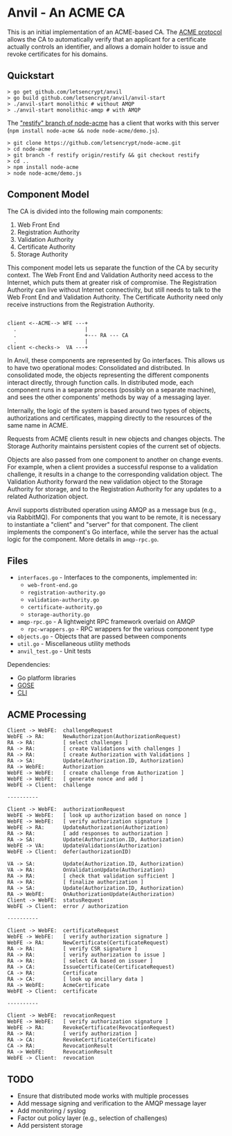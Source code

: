Anvil - An ACME CA
==================

This is an initial implementation of an ACME-based CA.  The [ACME protocol](https://github.com/letsencrypt/acme-spec/) allows the CA to automatically verify that an applicant for a certificate actually controls an identifier, and allows a domain holder to issue and revoke certificates for his domains.


Quickstart
----------

```
> go get github.com/letsencrypt/anvil
> go build github.com/letsencrypt/anvil/anvil-start
> ./anvil-start monolithic # without AMQP
> ./anvil-start monolithic-amqp # with AMQP
```


The ["restify" branch of node-acme](https://github.com/letsencrypt/node-acme/tree/restify) has a client that works with this server (`npm install node-acme && node node-acme/demo.js`).

```
> git clone https://github.com/letsencrypt/node-acme.git
> cd node-acme
> git branch -f restify origin/restify && git checkout restify
> cd ..
> npm install node-acme
> node node-acme/demo.js
```

Component Model
---------------

The CA is divided into the following main components:

1. Web Front End
2. Registration Authority
3. Validation Authority
4. Certificate Authority
5. Storage Authority

This component model lets us separate the function of the CA by security context.  The Web Front End and Validation Authority need access to the Internet, which puts them at greater risk of compromise.  The Registration Authority can live without Internet connectivity, but still needs to talk to the Web Front End and Validation Authority.  The Certificate Authority need only receive instructions from the Registration Authority.

```

client <--ACME--> WFE ---+
  .                      |
  .                      +--- RA --- CA
  .                      |
client <-checks->  VA ---+

```

In Anvil, these components are represented by Go interfaces.  This allows us to have two operational modes: Consolidated and distributed.  In consolidated mode, the objects representing the different components interact directly, through function calls.  In distributed mode, each component runs in a separate process (possibly on a separate machine), and sees the other components' methods by way of a messaging layer.

Internally, the logic of the system is based around two types of objects, authorizations and certificates, mapping directly to the resources of the same name in ACME.

Requests from ACME clients result in new objects and changes objects.  The Storage Authority maintains persistent copies of the current set of objects.

Objects are also passed from one component to another on change events.  For example, when a client provides a successful response to a validation challenge, it results in a change to the corresponding validation object.  The Validation Authority forward the new validation object to the Storage Authority for storage, and to the Registration Authority for any updates to a related Authorization object.

Anvil supports distributed operation using AMQP as a message bus (e.g., via RabbitMQ).  For components that you want to be remote, it is necessary to instantiate a "client" and "server" for that component.  The client implements the component's Go interface, while the server has the actual logic for the component.  More details in `amqp-rpc.go`.

Files
-----

* `interfaces.go` - Interfaces to the components, implemented in:
  * `web-front-end.go`
  * `registration-authority.go`
  * `validation-authority.go`
  * `certificate-authority.go`
  * `storage-authority.go`
* `amqp-rpc.go` - A lightweight RPC framework overlaid on AMQP
  * `rpc-wrappers.go` - RPC wrappers for the various component type
* `objects.go` - Objects that are passed between components
* `util.go` - Miscellaneous utility methods
* `anvil_test.go` - Unit tests

Dependencies:

* Go platform libraries
* [GOSE](https://github.com/bifurcation/gose)
* [CLI](github.com/codegangsta/cli)


ACME Processing
---------------

```
Client -> WebFE:  challengeRequest
WebFE -> RA:      NewAuthorization(AuthorizationRequest)
RA -> RA:         [ select challenges ]
RA -> RA:         [ create Validations with challenges ]
RA -> RA:         [ create Authorization with Validations ]
RA -> SA:         Update(Authorization.ID, Authorization)
RA -> WebFE:      Authorization
WebFE -> WebFE:   [ create challenge from Authorization ]
WebFE -> WebFE:   [ generate nonce and add ]
WebFE -> Client:  challenge

----------

Client -> WebFE:  authorizationRequest
WebFE -> WebFE:   [ look up authorization based on nonce ]
WebFE -> WebFE:   [ verify authorization signature ]
WebFE -> RA:      UpdateAuthorization(Authorization)
RA -> RA:         [ add responses to authorization ]
RA -> SA:         Update(Authorization.ID, Authorization)
WebFE -> VA:      UpdateValidations(Authorization)
WebFE -> Client:  defer(authorizationID)

VA -> SA:         Update(Authorization.ID, Authorization)
VA -> RA:         OnValidationUpdate(Authorization)
RA -> RA:         [ check that validation sufficient ]
RA -> RA:         [ finalize authorization ]
RA -> SA:         Update(Authorization.ID, Authorization)
RA -> WebFE:      OnAuthorizationUpdate(Authorization)
Client -> WebFE:  statusRequest
WebFE -> Client:  error / authorization

----------

Client -> WebFE:  certificateRequest
WebFE -> WebFE:   [ verify authorization signature ]
WebFE -> RA:      NewCertificate(CertificateRequest)
RA -> RA:         [ verify CSR signature ]
RA -> RA:         [ verify authorization to issue ]
RA -> RA:         [ select CA based on issuer ]
RA -> CA:         IssueCertificate(CertificateRequest)
CA -> RA:         Certificate
RA -> CA:         [ look up ancillary data ]
RA -> WebFE:      AcmeCertificate
WebFE -> Client:  certificate

----------

Client -> WebFE:  revocationRequest
WebFE -> WebFE:   [ verify authorization signature ]
WebFE -> RA:      RevokeCertificate(RevocationRequest)
RA -> RA:         [ verify authorization ]
RA -> CA:         RevokeCertificate(Certificate)
CA -> RA:         RevocationResult
RA -> WebFE:      RevocationResult
WebFE -> Client:  revocation
```


TODO
----

* Ensure that distributed mode works with multiple processes
* Add message signing and verification to the AMQP message layer
* Add monitoring / syslog
* Factor out policy layer (e.g., selection of challenges)
* Add persistent storage
